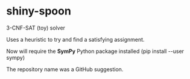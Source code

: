 # shiny-spoon
3-CNF-SAT (toy) solver

Uses a heuristic to try and find a satisfying assignment.

Now will require the **SymPy** Python package installed (pip install --user sympy)

The repository name was a GitHub suggestion.
